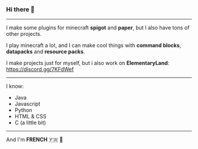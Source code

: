 ### Hi there 👋

***

I make some plugins for minecraft **spigot** and **paper**, but I also have tons of other projects.

I play minecraft a lot, and I can make cool things with **command blocks**, **datapacks** and **resource packs**.

I make projects just for myself, but i also work on **ElementaryLand**: https://discord.gg/7KFdWef

***

I know:
- Java
- Javascript
- Python
- HTML & CSS
- C (a little bit)

***

And I'm **FRENCH** 🇫🇷 🥖

<!--
**itsRed-v2/itsRed-v2** is a ✨ _special_ ✨ repository because its `README.md` (this file) appears on your GitHub profile.

Here are some ideas to get you started:

- 🔭 I’m currently working on ...
- 🌱 I’m currently learning ...
- 👯 I’m looking to collaborate on ...
- 🤔 I’m looking for help with ...
- 💬 Ask me about ...
- 📫 How to reach me: ...
- 😄 Pronouns: ...
- ⚡ Fun fact: ...
-->
